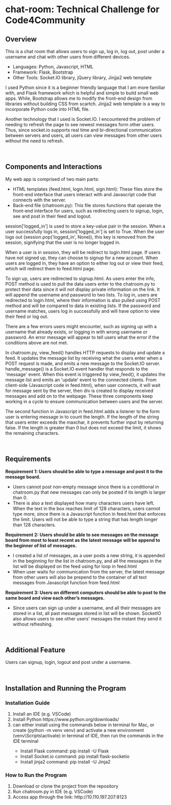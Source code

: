 # chat-room: Technical Challenge for Code4Community

<h2>Overview</h2>
<p>This is a chat room that allows users to sign up, log in, log out, post under a username and chat with other users from different devices.</p>
<ul>
<li>Languages: Python, Javascript, HTML</li>
<li>Framework: Flask, Bootstrap</li>
<li>Other Tools: Socket.IO library, jQuery library, Jinjja2 web template</li>
</ul>
<p>I used Python since it is a beginner friendly language that I am more familiar with, and Flask framework which is helpful and simple to build small web apps. While, Bootstrap allows me to modify the front-end design from libraries without building CSS from scartch. Jinjja2 web template is a way to incorporate Python code into HTML file.</p>
<p>Another technology that I used is Socket.IO. I encountered the problem of needing to refresh the page to see newest messages form other users. Thus, since socket.io supports real time and bi-directional communication between servers and users, all users can view messages from other users without the need to refresh.</p>
<br>

<h2>Components and Interactions</h2>
<p>My web app is comprised of two main parts:</p>
<ul>
    <li>HTML templates (feed.html, login.html, sign.html): These files store the front-end interface that users interact with and Javascript code that connects with the server.</li>
    <li>Back-end file (chatroom.py): This file stores functions that operate the front-end interface for users, such as redirecting users to signup, login, see and post in their feed and logout.</li>
</ul>
<p>session['logged_in'] is used to store a key-value pair in the session. When a user successfully logs in, session['logged_in'] is set to True. When the user logs out (session.pop('logged_in', None)), this key is removed from the session, signifying that the user is no longer logged in.</p>
<p>When a user is in session, they will be redirect to login.html page. If users have not signed up, they can choose to signup for a new account. When users are logged in, they have an option to either log out or view their feed, which will redirect them to feed.html page.</p>
<p>To sign up, users are redirected to signup.html. As users enter the info, POST method is used to pull the data users enter to the chatroom.py to protect their data since it will not display private information on the link. It will append the username and password to two lists. To log in, users are redirected to login.html, where their information is also pulled using POST method and will be compared to data in existing lists. If the password and username matches, users log in successfully and will have option to view their feed or log out.</p>
<p>There are a few errors users might encounter, such as signing up with a username that already exists, or logging in with wrong username or password. An error message will appear to tell users what the error if the conditions above are not met.</p>
<p>In chatroom.py, view_feed() handles HTTP requests to display and update a feed. It updates the message list by receiving what the users enter when a POST request is made, and emits a new message to the Socket.IO server. handle_message() is a Socket.IO event handler that responds to the 'message' event. When this event is triggered by view_feed(), it updates the message list and emits an 'update' event to the connected clients. From client-side (Javascript code in feed.html), when user connects, it will wait for message sent by the server, then div is created to display received messages and add on to the webpage. These three components keep working in a cycle to ensure communication between users and the server. </p>
<p>The second function in Javascript in feed.html adds a listener to the form user is entering message in to count the length. If the length of the string that users enter exceeds the maxchar, it prevents further input by returning false. If the length is greater than 0 but does not exceed the limit, it shows the remaining characters.</p>

<br>

<h2>Requirements</h2>
<b><p>Requirement 1: Users should be able to type a message and post it to the message board.</p></b>
<ul>
    <li>Users cannot post non-empty message since there is a conditional in chatroom.py that new messages can only be posted if its length is larger than 0.</li>
    <li>There is also a text displayed how many characters users have left. When the text in the box reaches limit of 128 characters, users cannot type more, since there is a Javascript function in feed.html that enforces the limit. Users will not be able to type a string that has length longer than 128 characters.</li>
</ul>
<b><p>Requirement 2: Users should be able to see messages on the message board from most to least recent as the latest message will be append to the beginner of list of messages.</p></b>
<ul>
    <li>I created a list of messages, as a user posts a new string, it is appended in the beginning for the list in chatroom.py, and all the messages in the list will be displayed on the feed using for loop in feed.html</li>
    <li>When user waits for communication from the server, the latest message from other users will also be prepend to the container of all text messages from Javascript function from feed.html</li>
</ul>
<b><p>Requirement 3: Users on different computers should be able to post to the same board and view each other’s messages.</p></b>
<ul>
    <li>Since users can sign up under a username, and all their messages are stored in a list, all past messages stored in list will be shown. SocketIO also allows users to see other users' messages the instant they send it without refreshing.</li>
</ul>
<br>

<h2>Additional Feature</h2>
<p>Users can signup, login, logout and post under a username.</p>
<br>

<h2>Installation and Running the Program</h2>
<h3>Installation Guide</h5>
<ol>
    <li>Install an IDE (e.g. VSCode)</li>
    <li>Install Python https://www.python.org/downloads/</li>
    <li>can either install using the commands below in terminal for Mac, or create (python -m venv venv) and activate a new environment (venv\Scripts\activate) in terminal of IDE, then run the commands in the IDE terminal</li>
    <ul>
        <li>Install Flask command: pip install -U Flask</li>
        <li>Install Socket.io command: pip install flask-socketio</li>
        <li>Install jinja2 command: pip install -U Jinja2</li>
    </ul>
</ol>

<h3>How to Run the Program</h5>
<ol>
    <li>Download or clone the project from the repository</li>
    <li>Run chatroom.py in IDE (e.g. VSCode)</li>
    <li>Access app through the link: http://10.110.197.207:8123</li>
</ol>

